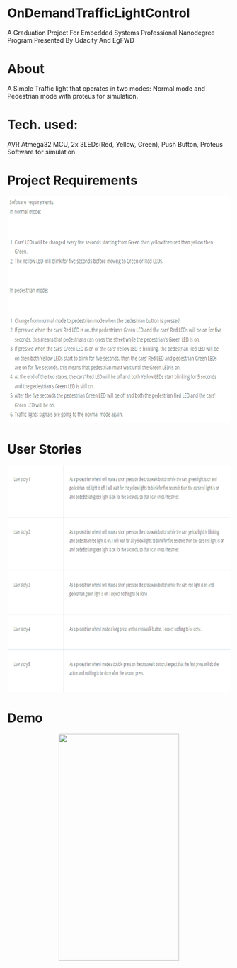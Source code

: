 # OnDemandTrafficLightControl
A Graduation Project For Embedded Systems Professional Nanodegree Program Presented By Udacity And EgFWD

# About
A Simple Traffic light that operates in two modes: Normal mode and Pedestrian mode with proteus for simulation.

# Tech. used:

AVR Atmega32 MCU, 2x 3LEDs(Red, Yellow, Green), Push Button, Proteus Software for simulation

# Project Requirements

<p align="center">
 <img src = "media/Reqs.png" width="512" height="512">
</p>

# User Stories

<p align="center">
 <img src = "media/UserStories.png" width="512" height="512">
</p>

# Demo

<p align="center">
 <img src = "media/demo.gif" width="272" height="512">
</p>

